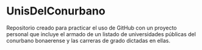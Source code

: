# UnisDelConurbano
Repositorio creado para practicar el uso de GitHub con un proyecto personal que incluye el armado de un listado de universidades públicas del conurbano bonaerense y las carreras de grado dictadas en ellas.
